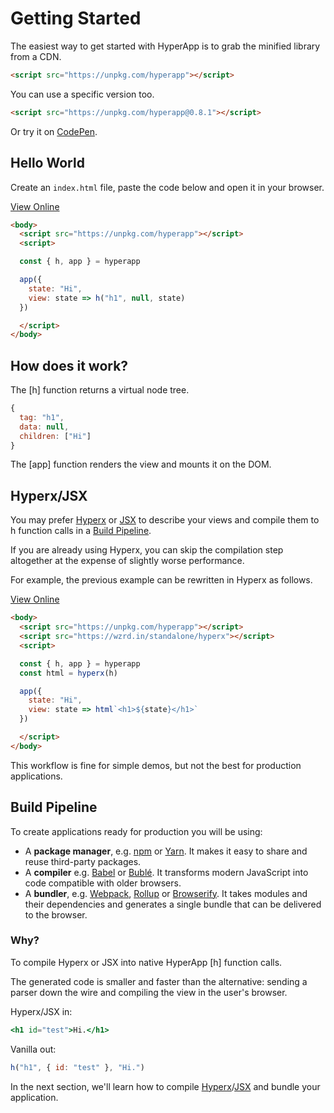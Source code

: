 # Getting Started

The easiest way to get started with HyperApp is to grab the minified library from a CDN.

```html
<script src="https://unpkg.com/hyperapp"></script>
```

You can use a specific version too.

```html
<script src="https://unpkg.com/hyperapp@0.8.1"></script>
```

Or try it on [CodePen](http://codepen.io/jbucaran/pen/Qdwpxy?editors=0010).

## Hello World

Create an `index.html` file, paste the code below and open it in your browser.

[View Online](https://rawgit.com/jbucaran/469c2e2aed3b9222bf6d307920741008/raw/8bd3ce171772808d240870374f343d7c278f9287/index.html)

```html
<body>
  <script src="https://unpkg.com/hyperapp"></script>
  <script>

  const { h, app } = hyperapp

  app({
    state: "Hi",
    view: state => h("h1", null, state)
  })

  </script>
</body>
```

## How does it work?

The [h] function returns a virtual node tree.

```js
{
  tag: "h1",
  data: null,
  children: ["Hi"]
}
```

The [app] function renders the view and mounts it on the DOM.


## Hyperx/JSX

You may prefer [Hyperx](/docs/hyperx.md) or [JSX](/docs/jsx.md) to describe your views and compile them to h function calls in a [Build Pipeline](#build-pipeline).

If you are already using Hyperx, you can skip the compilation step altogether at the expense of slightly worse performance.

For example, the previous example can be rewritten in Hyperx as follows.

[View Online](https://rawgit.com/jbucaran/5cfa8c98464fe0b5a48edbae6b332b27/raw/59d3bb8e23a6b7873e13d2b6ec9513fffde7af54/index.html)

```html
<body>
  <script src="https://unpkg.com/hyperapp"></script>
  <script src="https://wzrd.in/standalone/hyperx"></script>
  <script>

  const { h, app } = hyperapp
  const html = hyperx(h)

  app({
    state: "Hi",
    view: state => html`<h1>${state}</h1>`
  })

  </script>
</body>
```

This workflow is fine for simple demos, but not the best for production applications.

## Build Pipeline

To create applications ready for production you will be using:

[Browserify]: http://browserify.org/
[Rollup]: http://rollupjs.org/
[Webpack]: https://webpack.js.org/
[Babel]: http://babeljs.io/
[Bublé]: https://buble.surge.sh/guide/
[npm]: https://www.npmjs.com/
[Yarn]: https://yarnpkg.com

* A **package manager**, e.g. [npm] or [Yarn]. It makes it easy to share and reuse third-party packages.
* A **compiler** e.g. [Babel] or [Bublé]. It transforms modern JavaScript into code compatible with older browsers.
* A **bundler**, e.g. [Webpack], [Rollup] or [Browserify]. It takes modules and their dependencies and generates a single bundle that can be delivered to the browser.

### Why?

To compile Hyperx or JSX into native HyperApp [h] function calls.

The generated code is smaller and faster than the alternative: sending a parser down the wire and compiling the view in the user's browser.

Hyperx/JSX in:

```jsx
<h1 id="test">Hi.</h1>
```

Vanilla out:
```jsx
h("h1", { id: "test" }, "Hi.")
```

In the next section, we'll learn how to compile [Hyperx](/docs/hyperx.md)/[JSX](/docs/jsx.md) and bundle your application.
